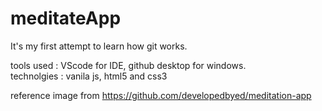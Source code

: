# meditateApp

It's my first attempt to learn how git works. 

tools used : VScode for IDE, github desktop for windows.  
technolgies : vanila js, html5 and css3


reference image from https://github.com/developedbyed/meditation-app
